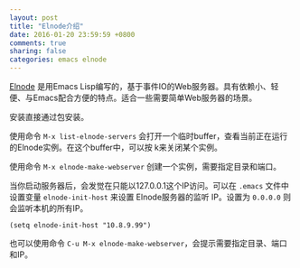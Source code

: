 ```yaml
---
layout: post
title: "Elnode介绍"
date: 2016-01-20 23:59:59 +0800
comments: true
sharing: false
categories: emacs elnode
---
```

[Elnode](https://github.com/nicferrier/elnode) 是用Emacs Lisp编写的，基于事件IO的Web服务器。具有依赖小、轻便、与Emacs配合方便的特点。适合一些需要简单Web服务器的场景。

安装直接通过包安装。

使用命令 `M-x list-elnode-servers` 会打开一个临时buffer，查看当前正在运行的Elnode实例。在这个buffer中，可以按 k来关闭某个实例。

使用命令 `M-x elnode-make-webserver` 创建一个实例，需要指定目录和端口。

当你启动服务器后，会发觉在只能以127.0.0.1这个IP访问。可以在 `.emacs` 文件中设置变量 `elnode-init-host` 来设置 Elnode服务器的监听 IP。设置为 `0.0.0.0` 则会监听本机的所有IP。

    (setq elnode-init-host "10.8.9.99")
    
也可以使用命令 `C-u M-x elnode-make-webserver`，会提示需要指定目录、端口和IP。
